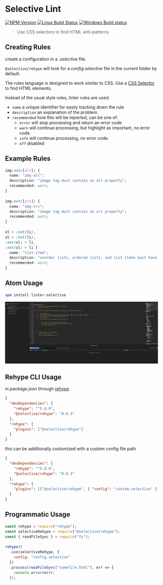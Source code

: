 # Selective Lint

[![NPM Version](https://img.shields.io/npm/v/@selective/rehype.svg)](https://www.npmjs.com/package/@selective/rehype)
[![Linux Build Status](https://travis-ci.org/ChristianMurphy/selective.svg?branch=master)](https://travis-ci.org/ChristianMurphy/selective)
[![Windows Build status](https://ci.appveyor.com/api/projects/status/5vcbepc478hkyt2f/branch/master?svg=true)](https://ci.appveyor.com/project/ChristianMurphy/selective/branch/master)

> Use CSS selectors to find HTML anti-patterns

## Creating Rules

create a configuration in a _.selective_ file.

`@selective/rehype` will look for a _config.selective_ file in the current folder by default.

The rules language is designed to work similar to CSS.
Use a [CSS Selector](https://developer.mozilla.org/en-US/docs/Web/CSS/CSS_Selectors) to find HTML elements.

Instead of the usual style rules, linter rules are used.

* `name` a unique identifier for easily tracking down the rule
* `description` an explanation of the problem.
* `recommended` how this will be reported, can be one of:
  * `error` will stop processing and return an error code
  * `warn` will continue processing, but highlight as important, no error code.
  * `info` will continue processing, no error code.
  * `off` disabled

## Example Rules

```css
img:not([alt]) {
  name: "img-alt";
  description: "image tag must contain an alt property";
  recommended: warn;
}

img:not([src]) {
  name: "img-src";
  description: "image tag must contain an src property";
  recommended: warn;
}

ol > :not(li),
ul > :not(li),
:not(ol) > li,
:not(ul) > li {
  name: "list-item";
  description: "unorder lists, ordered lists, and list items must have a direction relationship";
  recommended: warn;
}
```

## Atom Usage

```bash
apm install linter-selective
```

![selective lint example](@selective/atom/docs/selective-lint-example.gif)

## Rehype CLI Usage

in _package.json_ through [rehype](https://github.com/rehypejs/rehype).

```json
{
  "devDependencies": {
    "rehype": "^5.0.0",
    "@selective/rehype": "0.0.3"
  },
  "rehype": {
    "plugins": ["@selective/rehype"]
  }
}
```

this can be additionally customized with a custom config file path

```json
{
  "devDependencies": {
    "rehype": "^5.0.0",
    "@selective/rehype": "0.0.3"
  },
  "rehype": {
    "plugins": [["@selective/rehype", { "config": "custom.selective" }]]
  }
}
```

## Programmatic Usage

<!-- eslint-disable no-console -->

```javascript
const rehype = require("rehype");
const selectiveRehype = require("@selective/rehype");
const { readFileSync } = require("fs");

rehype()
  .use(selectiveRehype, {
    config: "config.selective"
  })
  .process(readFileSync("somefile.html"), err => {
    console.error(err);
  });
```
